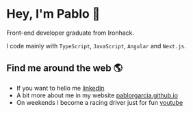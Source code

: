 # Hey, I'm Pablo 👋

Front-end developer graduate from Ironhack.

I code mainly with `TypeScript`, `JavaScript`, `Angular` and `Next.js`.

## Find me around the web 🌎

- If you want to hello me <a href="https://www.linkedin.com/in/prgarcia">linkedIn</a>
- A bit more about me in my website <a href="https://pablorgarcia.github.io/">pablorgarcia.github.io</a>
- On weekends I become a racing driver just for fun <a href="https://www.youtube.com/c/PabloKart">youtube</a>
